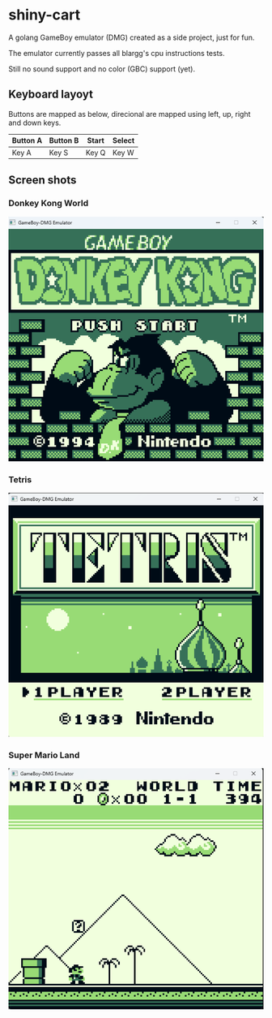 # shiny-cart

A golang GameBoy emulator (DMG) created as a side project, just for fun.

The emulator currently passes all blargg's cpu instructions tests.

Still no sound support and no color (GBC) support (yet).

## Keyboard layoyt

Buttons are mapped as below, direcional are mapped using left, up, right and down keys.

| Button A | Button B | Start | Select |
|----------|----------|-------|--------|
| Key A    | Key S    | Key Q | Key W  |

## Screen shots

### Donkey Kong World

![Donkey Kong World](media/donkey-kong-world.png)

### Tetris

![Tetris](media/tetris.png)

### Super Mario Land

![Super Mario Land](media/super-mario-land.png)

